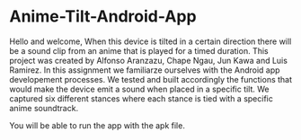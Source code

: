 Anime-Tilt-Android-App
======================

Hello and welcome,
 When this device is tilted in a certain direction there will be a sound clip from an anime that is played for a timed duration.
 This project was created by Alfonso Aranzazu, Chape Ngau, Jun Kawa and Luis Ramirez. In this assignment we familiarze ourselves 
 with the Android app developement processes. We tested and built accordingly the functions that would make the device emit a 
 sound when placed in a specific tilt. We captured six different stances where each stance is tied with a specific anime soundtrack.
 
 You will be able to run the app with the apk file.
